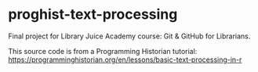 # proghist-text-processing
Final project for Library Juice Academy course: Git &amp; GitHub for Librarians. 

This source code is from a Programming Historian tutorial:
https://programminghistorian.org/en/lessons/basic-text-processing-in-r
